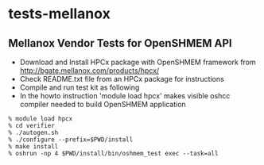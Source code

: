 tests-mellanox
==============

## Mellanox Vendor Tests for OpenSHMEM API

* Download and Install HPCx package with OpenSHMEM framework from http://bgate.mellanox.com/products/hpcx/
* Check README.txt file from an HPCx package for instructions
* Compile and run test kit as following
* In the howto instruction 'module load hpcx' makes visible oshcc compiler needed to build OpenSHMEM application

``` shell
% module load hpcx
% cd verifier
% ./autogen.sh
% ./configure --prefix=$PWD/install
% make install
% oshrun -np 4 $PWD/install/bin/oshmem_test exec --task=all
```

